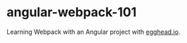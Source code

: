 # angular-webpack-101

Learning Webpack with an Angular project with [egghead.io](https://egghead.io/series/angular-and-webpack-for-modular-applications).